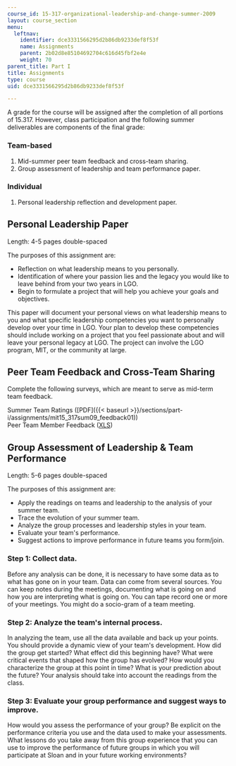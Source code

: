 ```yaml
---
course_id: 15-317-organizational-leadership-and-change-summer-2009
layout: course_section
menu:
  leftnav:
    identifier: dce3331566295d2b86db9233def8f53f
    name: Assignments
    parent: 2b02d8e85104692704c616d45fbf2e4e
    weight: 70
parent_title: Part I
title: Assignments
type: course
uid: dce3331566295d2b86db9233def8f53f

---
```


A grade for the course will be assigned after the completion of all portions of 15.317. However, class participation and the following summer deliverables are components of the final grade:

### Team-based

1.  Mid-summer peer team feedback and cross-team sharing.
2.  Group assessment of leadership and team performance paper.

### Individual

1.  Personal leadership reflection and development paper.

Personal Leadership Paper
-------------------------

Length: 4-5 pages double-spaced

The purposes of this assignment are:

*   Reflection on what leadership means to you personally.
*   Identification of where your passion lies and the legacy you would like to leave behind from your two years in LGO.
*   Begin to formulate a project that will help you achieve your goals and objectives.

This paper will document your personal views on what leadership means to you and what specific leadership competencies you want to personally develop over your time in LGO. Your plan to develop these competencies should include working on a project that you feel passionate about and will leave your personal legacy at LGO. The project can involve the LGO program, MIT, or the community at large.

Peer Team Feedback and Cross-Team Sharing
-----------------------------------------

Complete the following surveys, which are meant to serve as mid-term team feedback.

Summer Team Ratings ([PDF]({{< baseurl >}}/sections/part-i/assignments/mit15_317sum09_feedback01))  
Peer Team Member Feedback ([XLS](/coursemedia/15-317-organizational-leadership-and-change-summer-2009/ccbab10997dd288a7fcca98128313484_feedback02.xls))

Group Assessment of Leadership & Team Performance
-------------------------------------------------

Length: 5-6 pages double-spaced

The purposes of this assignment are:

*   Apply the readings on teams and leadership to the analysis of your summer team.
*   Trace the evolution of your summer team.
*   Analyze the group processes and leadership styles in your team.
*   Evaluate your team's performance.
*   Suggest actions to improve performance in future teams you form/join.

### Step 1: Collect data.

Before any analysis can be done, it is necessary to have some data as to what has gone on in your team. Data can come from several sources. You can keep notes during the meetings, documenting what is going on and how you are interpreting what is going on. You can tape record one or more of your meetings. You might do a socio-gram of a team meeting.

### Step 2: Analyze the team's internal process.

In analyzing the team, use all the data available and back up your points. You should provide a dynamic view of your team's development. How did the group get started? What effect did this beginning have? What were critical events that shaped how the group has evolved? How would you characterize the group at this point in time? What is your prediction about the future? Your analysis should take into account the readings from the class.

### Step 3: Evaluate your group performance and suggest ways to improve.

How would you assess the performance of your group? Be explicit on the performance criteria you use and the data used to make your assessments. What lessons do you take away from this group experience that you can use to improve the performance of future groups in which you will participate at Sloan and in your future working environments?